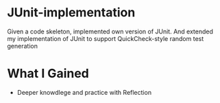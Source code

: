 # JUnit-implementation

Given a code skeleton, implemented own version of JUnit. And extended my implementation of JUnit to support QuickCheck-style random test generation

# What I Gained

* Deeper knowdlege and practice with Reflection

